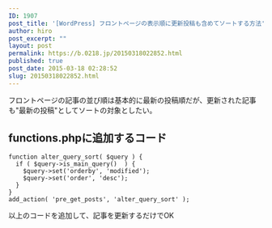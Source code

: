 ```yaml
---
ID: 1907
post_title: '[WordPress] フロントページの表示順に更新投稿も含めてソートする方法'
author: hiro
post_excerpt: ""
layout: post
permalink: https://b.0218.jp/20150318022852.html
published: true
post_date: 2015-03-18 02:28:52
slug: 20150318022852.html
---
```

フロントページの記事の並び順は基本的に最新の投稿順だが、更新された記事も"最新の投稿"としてソートの対象としたい。
<!--more-->
<h2>functions.phpに追加するコード</h2>
<pre class="language-php"><code>function alter_query_sort( $query ) {
  if ( $query-&gt;is_main_query()  ) {
    $query-&gt;set('orderby', 'modified');
    $query-&gt;set('order', 'desc');
  }
}
add_action( 'pre_get_posts', 'alter_query_sort' );</code></pre>
以上のコードを追加して、記事を更新するだけでOK